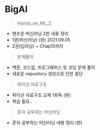 # BigAI

>Hands_on_ML_2
  - 핸즈온 머신러닝 2판 내용 정리
  - 1권(머신러닝) (완) 2021.09.05
  - 2권(딥러닝) ~ Chap13까지

>문제풀이
  - 백준, 코드업, 프로그래머스 등 코딩 문제 풀이
  - 새로운 repository 생성으로 인한 중단
  
>파이선 자료구조
  - 파이선 자료구조 교재 1회독 (완)
  - 복습 필요..

>혼자 공부하는 머신러닝
  - 혼자 공부하는 머신러닝 내용 정리 (완)

